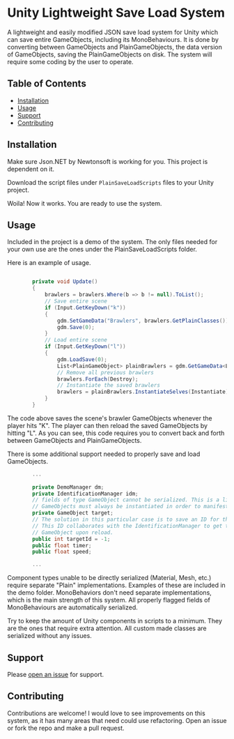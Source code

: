 # Unity Lightweight Save Load System

A lightweight and easily modified JSON save load system for Unity which can save entire GameObjects, including its MonoBehaviours. It is done by converting between GameObjects and PlainGameObjects, the data version of GameObjects, saving the PlainGameObjects on disk. The system will require some coding by the user to operate.

## Table of Contents

- [Installation](#installation)
- [Usage](#usage)
- [Support](#support)
- [Contributing](#contributing)

## Installation

Make sure Json.NET by Newtonsoft is working for you. This project is dependent on it.

Download the script files under `PlainSaveLoadScripts` files to your Unity project.

Woila! Now it works. You are ready to use the system.

## Usage

Included in the project is a demo of the system. The only files needed for your own use are the ones under the PlainSaveLoadScripts folder.

Here is an example of usage.

```csharp

        private void Update()
        {
            brawlers = brawlers.Where(b => b != null).ToList();
            // Save entire scene
            if (Input.GetKeyDown("k"))
            {
                gdm.SetGameData("Brawlers", brawlers.GetPlainClasses());
                gdm.Save(0);
            }
            // Load entire scene
            if (Input.GetKeyDown("l"))
            {
                gdm.LoadSave(0);
                List<PlainGameObject> plainBrawlers = gdm.GetGameData<List<PlainGameObject>>("Brawlers");
                // Remove all previous brawlers
                brawlers.ForEach(Destroy);
                // Instantiate the saved brawlers
                brawlers = plainBrawlers.InstantiateSelves(Instantiate);
            }
        }

```

The code above saves the scene's brawler GameObjects whenever the player hits "K". The player can then reload the saved GameObjects by hitting "L". As you can see, this code requires you to convert back and forth between GameObjects and PlainGameObjects.

There is some additional support needed to properly save and load GameObjects.

```csharp
        ...
        
        private DemoManager dm;
        private IdentificationManager idm;
        // fields of type GameObject cannot be serialized. This is a limitation of Unity. 
        // GameObjects must always be instantiated in order to manifest in the game world.
        private GameObject target;
        // The solution in this particular case is to save an ID for the target GameObject.
        // This ID collaborates with the IdentificationManager to get the right target
        // GameObject upon reload.
        public int targetId = -1;
        public float timer;
        public float speed;

        ...
```

Component types unable to be directly serialized (Material, Mesh, etc.) require separate "Plain" implementations. Examples of these are included in the demo folder. MonoBehaviors don't need separate implementations, which is the main strength of this system. All properly flagged fields of MonoBehaviours are automatically serialized.

Try to keep the amount of Unity components in scripts to a minimum. They are the ones that require extra attention. All custom made classes are serialized without any issues.

## Support

Please [open an issue](https://github.com/fraction/readme-boilerplate/issues/new) for support.

## Contributing

Contributions are welcome! I would love to see improvements on this system, as it has many areas that need could use refactoring. Open an issue or fork the repo and make a pull request.
